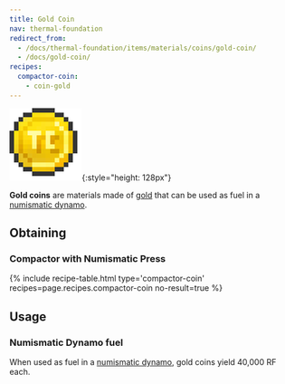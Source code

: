 ```yaml
---
title: Gold Coin
nav: thermal-foundation
redirect_from:
  - /docs/thermal-foundation/items/materials/coins/gold-coin/
  - /docs/gold-coin/
recipes:
  compactor-coin:
    - coin-gold
---
```


![Gold coin](/assets/images/thermal-foundation/coin-gold.png){:style="height: 128px"}


**Gold coins** are materials made of
[gold](https://minecraft.gamepedia.com/Gold_Ingot) that can be used as fuel in a
[numismatic dynamo](/docs/thermal-expansion/numismatic-dynamo/).


Obtaining
---------

### Compactor with Numismatic Press
{% include recipe-table.html type='compactor-coin' recipes=page.recipes.compactor-coin no-result=true %}


Usage
-----

### Numismatic Dynamo fuel
When used as fuel in a [numismatic dynamo](/docs/thermal-expansion/numismatic-dynamo/), gold coins
yield 40,000 RF each.
